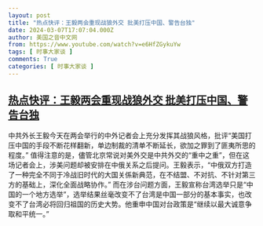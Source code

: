 ```yaml
---
layout: post
title: "热点快评：王毅两会重现战狼外交 批美打压中国、警告台独"
date: 2024-03-07T17:07:04.000Z
author: 美国之音中文网
from: https://www.youtube.com/watch?v=e6HfZGykuYw
tags: [ 时事大家谈 ]
comments: True
categories: [ 时事大家谈 ]
---
```

<!--1709831224000-->
[热点快评：王毅两会重现战狼外交 批美打压中国、警告台独](https://www.youtube.com/watch?v=e6HfZGykuYw)
------

<div>
中共外长王毅今天在两会举行的中外记者会上充分发挥其战狼风格，批评“美国打压中国的手段不断花样翻新，单边制裁的清单不断延长，欲加之罪到了匪夷所思的程度。” 值得注意的是，儘管北京常说对美外交是中共外交的“重中之重”，但在这场记者会上，涉美问题却被安排在中俄关系之后提问。王毅表示，“中俄双方打造了一种完全不同于冷战旧时代的大国关係新典范，在不结盟、不对抗、不针对第三方的基础上，深化全面战略协作。”  而在涉台问题方面，王毅宣称台湾选举只是“中国的一个地方选举”，选举结果丝毫改变不了台湾是中国一部分的基本事实，也改变不了台湾必将回归祖国的历史大势。他重申中国对台政策是“继续以最大诚意争取和平统一。”
</div>
